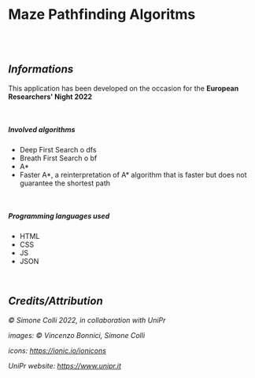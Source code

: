 # Maze Pathfinding Algoritms
<br>
<br>

## *Informations*

This application has been developed on the occasion for the **European Researchers' Night 2022**

<br>


##### *Involved algorithms*

- Deep First Search o dfs
- Breath First Search o bf
- A*
- Faster A*, a reinterpretation of A* algorithm that is faster but does not guarantee the shortest path

<br>

##### *Programming languages used*

- HTML
- CSS
- JS
- JSON

<br>


## *Credits/Attribution*

_&copy; Simone Colli 2022, in collaboration with UniPr_

_images: &copy; Vincenzo Bonnici, Simone Colli_

_icons: https://ionic.io/ionicons_

_UniPr website: https://www.unipr.it_